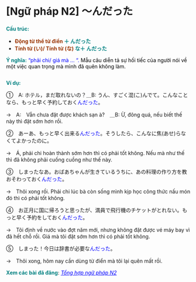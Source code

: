 # [Ngữ pháp N2] 〜んだった
<div class="entry-content">
<p><strong><span style="color: #008080;">Cấu trúc:　</span></strong></p>
<ul>
<li><b><span style="color: #993300;">Động từ thể từ điển</span> </b><strong><span style="color: #008080;">＋ んだった</span></strong></li>
<li><b><span style="color: #993300;">Tính từ (い)/ Tính từ (な)</span> </b><strong><span style="color: #008080;">な＋ んだった</span></strong></li>
</ul>
<p><strong><span style="color: #008080;">Ý nghĩa:</span></strong><span style="color: #0000ff;"> “phải chi/ giá mà … “. <span style="color: #000000;">Mẫu câu diễn tả sự hối tiếc của người nói về một việc quan trọng mà mình đã quên không làm.</span></span></p>
<p><ins class="adsbygoogle adslot_1" data-ad-client="ca-pub-2233580070484357" data-ad-slot="4413057825" style="display: inline-block;"></ins> <script>// <![CDATA[ (adsbygoogle = window.adsbygoogle || []).push({}); // ]]&gt;</script></p>
<p><strong><span style="color: #008080;">Ví dụ:</span></strong></p>
<p><span style="font-weight: 400;">①　A: ホテル，まだ取れないの？＿</span><span style="font-weight: 400;">B: うん、すごく混(こ)んでて。こんなことなら、もっと早く予約しておく</span><span style="font-weight: 400;"><span style="color: #0000ff;">んだった</span>。</span></p>
<p><span style="font-weight: 400;">→　A:　Vẫn chưa đặt được khách sạn à?　＿</span><span style="font-weight: 400;">B: Ừ, đông quá, nếu biết thế này thì đặt sớm hơn rồi. </span></p>
<p><span style="font-weight: 400;">②　あーあ、もっと早く出来る</span><span style="font-weight: 400; color: #0000ff;">んだった</span><span style="font-weight: 400;">。そうしたら、こんなに焦(あせ)らなくてよかったのに。</span></p>
<p>→　Á, phải chi hoàn thành sớm hơn thì có phải tốt không. Nếu mà như thế thì đã không phải cuống cuồng như thế này.</p>
<p>③　しまったなあ。おばあちゃんが生きているうちに、あの料理の作り方を教おそわっておく<span style="color: #0000ff;">んだった</span>。</p>
<p>→　Thôi xong rồi. Phải chi lúc bà còn sống mình kịp học công thức nấu món đó thì có phải tốt không.</p>
<p>④　お正月に国に帰ろうと思ったが、満員で飛行機のチケットがとれない。もっと早く予約をしておく<span style="color: #0000ff;">んだった</span>。</p>
<p>→　Tôi định về nước vào đợt năm mới, nhưng không đặt được vé máy bay vì đã hết chỗ rồi. Giá mà tôi đặt sớm hơn thì có phải tốt không.</p>
<p>⑤　しまった！今日は辞書が必要な<span style="color: #0000ff;">んだった</span>。</p>
<p>→　Thôi xong, hôm nay cần dùng từ điển mà tôi lại quên mất rồi.</p>
<p><strong><span style="color: #008080;">Xem các bài đã đăng</span></strong>: <span style="color: #0000ff;"><em><a href="https://bikae.net/ngu-phap/tong-hop-ngu-phap-n2/" style="color: #0000ff;" target="_blank">Tổng hợp ngữ pháp N2</a></em></span></p>

</div>